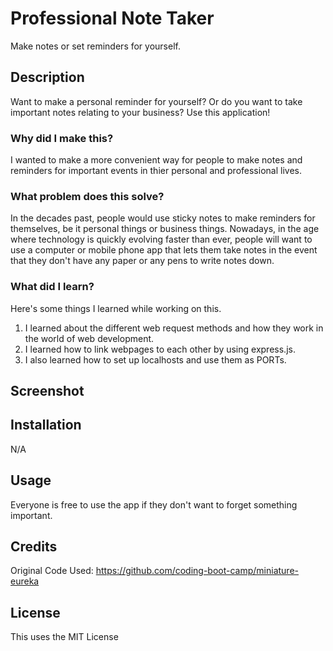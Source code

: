 # Professional Note Taker
Make notes or set reminders for yourself.
## Description
Want to make a personal reminder for yourself? Or do you want to take important notes relating to your business? Use this application!
### Why did I make this?
I wanted to make a more convenient way for people to make notes and reminders for important events in thier personal and professional lives.
### What problem does this solve?
In the decades past, people would use sticky notes to make reminders for themselves, be it personal things or business things. Nowadays, in the age where technology is quickly evolving faster than ever, people will want to use a computer or mobile phone app that lets them take notes in the event that they don't have any paper or any pens to write notes down.
### What did I learn?
Here's some things I learned while working on this.
1. I learned about the different web request methods and how they work in the world of web development.
2. I learned how to link webpages to each other by using express.js.
3. I also learned how to set up localhosts and use them as PORTs.
## Screenshot
## Installation
N/A
## Usage
Everyone is free to use the app if they don't want to forget something important.
## Credits
Original Code Used: https://github.com/coding-boot-camp/miniature-eureka
## License
This uses the MIT License